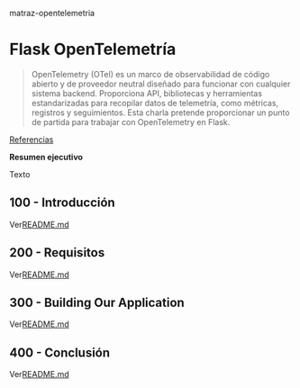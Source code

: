 matraz-opentelemetria

# Flask OpenTelemetría

> OpenTelemetry (OTel) es un marco de observabilidad de código abierto y de proveedor neutral diseñado para funcionar con cualquier sistema backend. Proporciona API, bibliotecas y herramientas estandarizadas para recopilar datos de telemetría, como métricas, registros y seguimientos. Esta charla pretende proporcionar un punto de partida para trabajar con OpenTelemetry en Flask.

[Referencias](./REFERENCES.md)

**Resumen ejecutivo**

Texto

## 100 - Introducción

Ver[README.md](./100/README.md)

## 200 - Requisitos

Ver[README.md](./200/README.md)

## 300 - Building Our Application

Ver[README.md](./300/README.md)

## 400 - Conclusión

Ver[README.md](./400/README.md)
